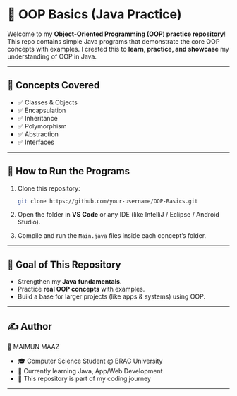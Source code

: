 # 📘 OOP Basics (Java Practice)

Welcome to my **Object-Oriented Programming (OOP) practice repository**!
This repo contains simple Java programs that demonstrate the core OOP concepts with examples.
I created this to **learn, practice, and showcase** my understanding of OOP in Java.

---

## 🔑 Concepts Covered

* ✅ Classes & Objects
* ✅ Encapsulation
* ✅ Inheritance
* ✅ Polymorphism
* ✅ Abstraction
* ✅ Interfaces

---



## 🚀 How to Run the Programs

1. Clone this repository:

   ```bash
   git clone https://github.com/your-username/OOP-Basics.git
   ```
2. Open the folder in **VS Code** or any IDE (like IntelliJ / Eclipse / Android Studio).
3. Compile and run the `Main.java` files inside each concept’s folder.

---

## 🎯 Goal of This Repository

* Strengthen my **Java fundamentals**.
* Practice **real OOP concepts** with examples.
* Build a base for larger projects (like apps & systems) using OOP.

---

## ✍️ Author

👤 MAIMUN MAAZ

* 🎓 Computer Science Student @ BRAC University
* 🌱 Currently learning Java, App/Web Development
* 📌 This repository is part of my coding journey

---

